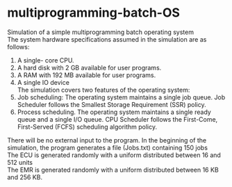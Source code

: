# multiprogramming-batch-OS
 Simulation of a simple multiprogramming batch operating system <br/>
 The system hardware specifications assumed in the simulation are as follows: <br/>
1. A single- core CPU. <br/>
2. A hard disk with 2 GB available for user programs. <br/>
3. A RAM with 192 MB available for user programs. <br/>
4. A single IO device <br/>
The simulation covers two features of the operating system:<br/>
1. Job scheduling: The operating system maintains a single job queue. Job Scheduler follows the
Smallest Storage Requirement (SSR) policy. <br/>
2. Process scheduling. The operating system maintains a single ready queue and a single I/O
queue. CPU Scheduler follows the First-Come, First-Served (FCFS) scheduling algorithm policy. <br/>

There will be no external input to the program. In the beginning of the simulation, the program
generates a file (Jobs.txt) containing 150 jobs <br/>
 The ECU is generated randomly with a uniform distributed
between 16 and 512 units <br/>
The EMR is
generated randomly with a uniform distributed between 16 KB and 256 KB. <br/>

